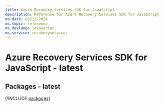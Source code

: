 ```yaml
---
title: Azure Recovery Services SDK for JavaScript
description: Reference for Azure Recovery Services SDK for JavaScript
ms.date: 02/12/2024
ms.topic: reference
ms.devlang: javascript
ms.service: recoveryservices
---
```

# Azure Recovery Services SDK for JavaScript - latest
## Packages - latest
[!INCLUDE [packages](recovery-services-index.md)]